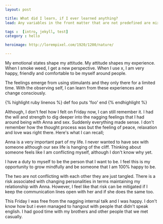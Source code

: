 ```yaml
---
layout: post

title: What did I learn, if I ever learned anything?
lead: Any variables in the front matter that are not predefined are mixed into the data. 

tags :  [intro, jekyll, test]
category : hello

heroimage: http://lorempixel.com/1920/1200/nature/

---
```


My emotional states shape my attitude. My attitude shapes my experience. When I smoke weed, I get a new perspective. When I use x, I am very happy, friendly and comfortable to be myself around people.

The feelings emerge from using stimulants and they only there for a limited time. With the observing self, I can learn from these experiences and change consciously.

{% highlight ruby linenos %}
def foo
  puts 'foo'
end
{% endhighlight %}

Although, I don't feel how I felt on Friday now, I can still remember it. I had the will and strength to dig deeper into the nagging feelings that I had around being with Anna and sex. Suddenly everything made sense. I don't remember how the thought process was but the feeling of peace, relaxation and love was right there. Here's what I can recall;

Anna is a very important part of my life. I never wanted to have sex with someone although our sex life is hanging of the cliff. Thinking about someone feels like I am conflicting myself, although I don't know why yet.

I have a duty to myself to be the person that I want to be. I feel this is my opportunity to grow mindfully and be someone that I am 100% happy to be.

The two are not conflicting with each other they are just tangled. There is a risk associated with changing personalities in terms maintaining my relationship with Anna. However, I feel like that risk can be mitigated if I keep the communication lines open with her and if she does the same too.

This Friday I was free from the nagging internal talk and I was happy. I don't know how but i even managed to hangout with people that didn't speak english. I had good time with my brothers and other people that we met casually.